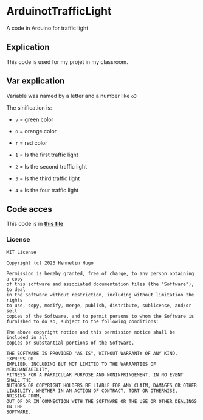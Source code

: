 # ArduinotTrafficLight
A code in Arduino for traffic light

## Explication
This code is used for my projet in my classroom.

## Var explication
Variable was named by a letter and a number like ``o3``

The sinification is:
- ``v`` = green color
- ``o`` = orange color
- ``r`` = red color


- ``1`` = Is the first traffic light
- ``2`` = Is the second traffic light
- ``3`` = Is the third traffic light
- ``4`` = Is the four traffic light

## Code acces
This code is in **[this file](https://github.com/Zerbaib/ArduinoTrafficLight/blob/main/main/main.ino)**

### License
```
MIT License

Copyright (c) 2023 Hennetin Hugo

Permission is hereby granted, free of charge, to any person obtaining a copy
of this software and associated documentation files (the "Software"), to deal
in the Software without restriction, including without limitation the rights
to use, copy, modify, merge, publish, distribute, sublicense, and/or sell
copies of the Software, and to permit persons to whom the Software is
furnished to do so, subject to the following conditions:

The above copyright notice and this permission notice shall be included in all
copies or substantial portions of the Software.

THE SOFTWARE IS PROVIDED "AS IS", WITHOUT WARRANTY OF ANY KIND, EXPRESS OR
IMPLIED, INCLUDING BUT NOT LIMITED TO THE WARRANTIES OF MERCHANTABILITY,
FITNESS FOR A PARTICULAR PURPOSE AND NONINFRINGEMENT. IN NO EVENT SHALL THE
AUTHORS OR COPYRIGHT HOLDERS BE LIABLE FOR ANY CLAIM, DAMAGES OR OTHER
LIABILITY, WHETHER IN AN ACTION OF CONTRACT, TORT OR OTHERWISE, ARISING FROM,
OUT OF OR IN CONNECTION WITH THE SOFTWARE OR THE USE OR OTHER DEALINGS IN THE
SOFTWARE.

```

